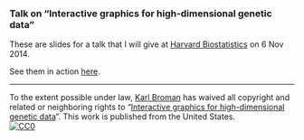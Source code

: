 ### Talk on &ldquo;Interactive graphics for high-dimensional genetic data&rdquo;

These are slides for a talk that I will give at
[Harvard Biostatistics](http://www.hsph.harvard.edu/biostatistics/) on 6 Nov 2014.

See them in action [here](https://www.biostat.wisc.edu/~kbroman/presentations/InteractiveGraphs4/).

---

To the extent possible under law,
[Karl Broman](http://github.com/kbroman)
has waived all copyright and related or neighboring rights to
&ldquo;[Interactive graphics for high-dimensional genetic data](https://github.com/kbroman/Talk_InteractiveGraphs4)&rdquo;.
This work is published from the United States.
<br/>
[![CC0](http://i.creativecommons.org/p/zero/1.0/88x31.png)](http://creativecommons.org/publicdomain/zero/1.0/)
